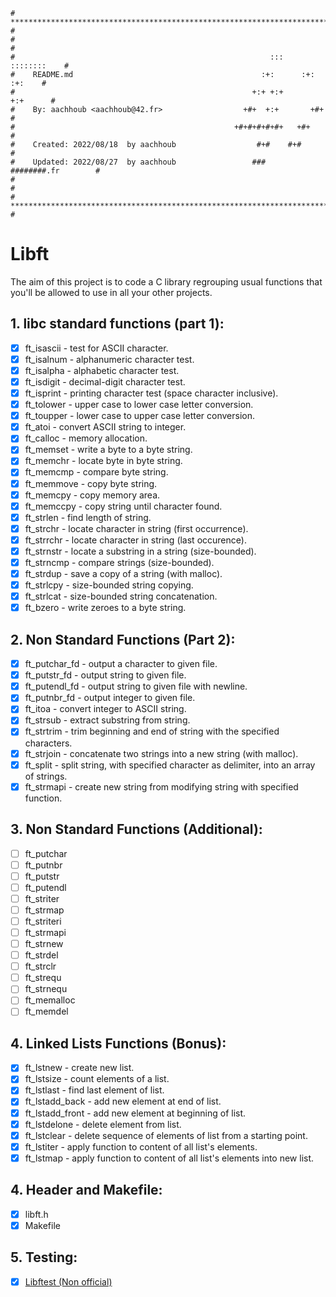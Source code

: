 ```
# **************************************************************************** #
#                                                                              #
#                                                         :::      ::::::::    #
#    README.md                                          :+:      :+:    :+:    #
#                                                     +:+ +:+         +:+      #
#    By: aachhoub <aachhoub@42.fr>                  +#+  +:+       +#+         #
#                                                 +#+#+#+#+#+   +#+            #
#    Created: 2022/08/18  by aachhoub                  #+#    #+#              #
#    Updated: 2022/08/27  by aachhoub                 ###   ########.fr        #
#                                                                              #
# **************************************************************************** #
```

# Libft

The aim of this project is to code a C library regrouping usual functions that you'll be allowed to use in all your other projects.

## 1. libc standard functions (part 1):

- [x]  ft_isascii - test for ASCII character.
- [x]  ft_isalnum - alphanumeric character test.
- [x]  ft_isalpha - alphabetic character test.
- [x]  ft_isdigit - decimal-digit character test.
- [x]  ft_isprint - printing character test (space character inclusive).
- [x]  ft_tolower - upper case to lower case letter conversion.
- [x]  ft_toupper - lower case to upper case letter conversion.
- [x]  ft_atoi - convert ASCII string to integer.
- [x]  ft_calloc - memory allocation.
- [x]  ft_memset - write a byte to a byte string.
- [x]  ft_memchr - locate byte in byte string.
- [x]  ft_memcmp - compare byte string.
- [x]  ft_memmove - copy byte string.
- [x]  ft_memcpy - copy memory area.
- [x]  ft_memccpy - copy string until character found.
- [x]  ft_strlen - find length of string.
- [x]  ft_strchr - locate character in string (first occurrence).
- [x]  ft_strrchr - locate character in string (last occurence).
- [x]  ft_strnstr - locate a substring in a string (size-bounded).
- [x]  ft_strncmp - compare strings (size-bounded).
- [x]  ft_strdup - save a copy of a string (with malloc).
- [x]  ft_strlcpy - size-bounded string copying.
- [x]  ft_strlcat - size-bounded string concatenation.
- [x]  ft_bzero - write zeroes to a byte string.

## 2. Non Standard Functions (Part 2):

- [x]  ft_putchar_fd - output a character to given file.
- [x]  ft_putstr_fd - output string to given file.
- [x]  ft_putendl_fd - output string to given file with newline.
- [x]  ft_putnbr_fd - output integer to given file.
- [x]  ft_itoa - convert integer to ASCII string.
- [x]  ft_strsub - extract substring from string.
- [x]  ft_strtrim - trim beginning and end of string with the specified characters.
- [x]  ft_strjoin - concatenate two strings into a new string (with malloc).
- [x]  ft_split - split string, with specified character as delimiter, into an array of strings.
- [x]  ft_strmapi - create new string from modifying string with specified function.

## 3. Non Standard Functions (Additional):

- [ ]  ft_putchar
- [ ]  ft_putnbr
- [ ]  ft_putstr
- [ ]  ft_putendl
- [ ]  ft_striter
- [ ]  ft_strmap
- [ ]  ft_striteri
- [ ]  ft_strmapi
- [ ]  ft_strnew
- [ ]  ft_strdel
- [ ]  ft_strclr
- [ ]  ft_strequ
- [ ]  ft_strnequ
- [ ]  ft_memalloc
- [ ]  ft_memdel

## 4. Linked Lists Functions (Bonus):

- [x]  ft_lstnew - create new list.
- [x]  ft_lstsize - count elements of a list.
- [x]  ft_lstlast - find last element of list.
- [x]  ft_lstadd_back - add new element at end of list.
- [x]  ft_lstadd_front - add new element at beginning of list.
- [x]  ft_lstdelone - delete element from list.
- [x]  ft_lstclear - delete sequence of elements of list from a starting point.
- [x]  ft_lstiter - apply function to content of all list's elements.
- [x]  ft_lstmap - apply function to content of all list's elements into new list.

## 4. Header and Makefile:

- [x]  libft.h
- [x]  Makefile

## 5. Testing:

- [x]  [Libftest (Non official)](https://github.com/abdoachhoubi/libft/blob/main/Tests/README.md)
